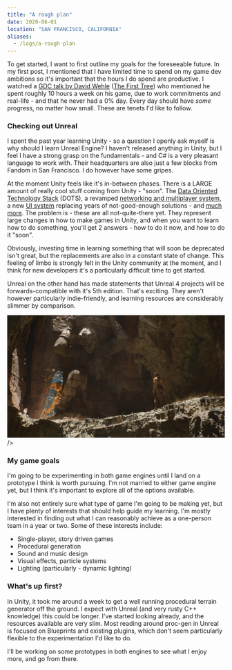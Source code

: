 ```yaml
---
title: "A rough plan"
date: 2020-06-01
location: "SAN FRANCISCO, CALIFORNIA"
aliases:
  - /logs/a-rough-plan
---
```


To get started, I want to first outline my goals for the foreseeable future. In my first post, I mentioned that I have limited time to spend on my game dev ambitions so it's important that the hours I do spend are productive. I watched a [GDC talk by David Wehle](https://youtu.be/g5f7yixtQPc) ([The First Tree](https://www.thefirsttree.com/)) who mentioned he spent roughly 10 hours a week on his game, due to work commitments and real-life - and that he never had a 0% day. Every day should have _some_ progress, no matter how small. These are tenets I'd like to follow.

### Checking out Unreal

I spent the past year learning Unity - so a question I openly ask myself is why should I learn Unreal Engine? I haven't released anything in Unity, but I feel I have a strong grasp on the fundamentals - and C# is a very pleasant language to work with. Their headquarters are also just a few blocks from Fandom in San Francisco. I do however have some gripes.

At the moment Unity feels like it's in-between phases. There is a LARGE amount of really cool stuff coming from Unity - "soon". The [Data Oriented Technology Stack](https://unity.com/dots) (DOTS), a revamped [networking and multiplayer system](https://unity.com/solutions/multiplayer-services), a new [UI system](https://blogs.unity3d.com/2019/04/23/whats-new-with-uielements-in-2019-1/) replacing years of not-good-enough solutions - and [much more](https://blogs.unity3d.com/). The problem is - these are all not-quite-there yet. They represent large changes in how to make games in Unity, and when you want to learn how to do something, you'll get 2 answers - how to do it now, and how to do it "soon".

Obviously, investing time in learning something that will soon be deprecated isn't great, but the replacements are also in a constant state of change. This feeling of limbo is strongly felt in the Unity community at the moment, and I think for new developers it's a particularly difficult time to get started.

Unreal on the other hand has made statements that Unreal 4 projects will be forwards-compatible with it's 5th edition. That's exciting. They aren't however particularly indie-friendly, and learning resources are considerably slimmer by comparison.

![A first look at Unreal Engine 5 - Unreal Engine](./ue5.jpg)
/>

### My game goals

I'm going to be experimenting in both game engines until I land on a prototype I think is worth pursuing. I'm not married to either game engine yet, but I think it's important to explore all of the options available.

I'm also not entirely sure what type of game I'm going to be making yet, but I have plenty of interests that should help guide my learning. I'm mostly interested in finding out what I can reasonably achieve as a one-person team in a year or two. Some of these interests include:

- Single-player, story driven games
- Procedural generation
- Sound and music design
- Visual effects, particle systems
- Lighting (particularly - dynamic lighting)

### What's up first?

In Unity, it took me around a week to get a well running procedural terrain generator off the ground. I expect with Unreal (and very rusty C\+\+ knowledge) this could be longer. I've started looking already, and the resources available are very slim. Most reading around proc-gen in Unreal is focused on Blueprints and existing plugins, which don't seem particularly flexible to the experimentation I'd like to do.

I'll be working on some prototypes in both engines to see what I enjoy more, and go from there.
